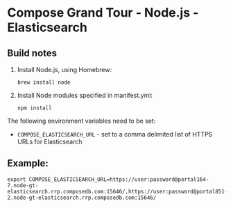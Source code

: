 # Compose Grand Tour - Node.js - Elasticsearch

## Build notes

1. Install Node.js, using Homebrew:

    ```
    brew install node
    ```

2. Install Node modules specified in manifest.yml:

    ```
    npm install
    ```

The following environment variables need to be set:

* `COMPOSE_ELASTICSEARCH_URL` -  set to a comma delimited list of HTTPS URLs for Elasticsearch

## Example:

```
export COMPOSE_ELASTICSEARCH_URL=https://user:password@portal164-7.node-gt-elasticsearch.rrp.composedb.com:15646/,https://user:password@portal851-2.node-gt-elasticsearch.rrp.composedb.com:15646/
```



